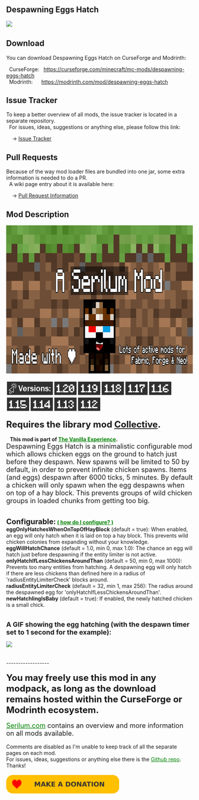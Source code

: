 <h2>Despawning Eggs Hatch</h2>
<p><a href="https://github.com/Serilum/Despawning-Eggs-Hatch"><img src="https://serilum.com/assets/data/logo/despawning-eggs-hatch.png"></a></p><h2>Download</h2>
<p>You can download Despawning Eggs Hatch on CurseForge and Modrinth:</p><p>&nbsp;&nbsp;CurseForge: &nbsp;&nbsp;<a href="https://curseforge.com/minecraft/mc-mods/despawning-eggs-hatch">https://curseforge.com/minecraft/mc-mods/despawning-eggs-hatch</a><br>&nbsp;&nbsp;Modrinth: &nbsp;&nbsp;&nbsp;&nbsp;&nbsp;<a href="https://modrinth.com/mod/despawning-eggs-hatch">https://modrinth.com/mod/despawning-eggs-hatch</a></p>
<h2>Issue Tracker</h2>
<p>To keep a better overview of all mods, the issue tracker is located in a separate repository.<br>&nbsp;&nbsp;For issues, ideas, suggestions or anything else, please follow this link:</p>
<p>&nbsp;&nbsp;&nbsp;&nbsp;-> <a href="https://serilum.com/url/issue-tracker">Issue Tracker</a></p>
<h2>Pull Requests</h2>
<p>Because of the way mod loader files are bundled into one jar, some extra information is needed to do a PR.<br>&nbsp;&nbsp;A wiki page entry about it is available here:</p>
<p>&nbsp;&nbsp;&nbsp;&nbsp;-> <a href="https://serilum.com/url/pull-requests">Pull Request Information</a></p>
<h2>Mod Description</h2>
<p><a href="https://serilum.com/" rel="nofollow"><img src="https://github.com/Serilum/.cdn/blob/main/description/header/header.png" alt="" width="838" height="400"></a><br><br><a href="https://legacy.curseforge.com/minecraft/mc-mods/despawning-eggs-hatch/files"><img src="https://github.com/Serilum/.cdn/raw/main/description/versions/header.png"></a><a href="https://legacy.curseforge.com/minecraft/mc-mods/despawning-eggs-hatch/files/all?filter-status=1&filter-game-version=1738749986:75125" rel="nofollow"><img src="https://github.com/Serilum/.cdn/raw/main/description/versions/1_20.png"></a><a href="https://legacy.curseforge.com/minecraft/mc-mods/despawning-eggs-hatch/files/all?filter-status=1&filter-game-version=1738749986:73407" rel="nofollow"><img src="https://github.com/Serilum/.cdn/raw/main/description/versions/1_19.png"></a><a href="https://legacy.curseforge.com/minecraft/mc-mods/despawning-eggs-hatch/files/all?filter-status=1&filter-game-version=1738749986:73250" rel="nofollow"><img src="https://github.com/Serilum/.cdn/raw/main/description/versions/1_18.png"></a><a href="https://legacy.curseforge.com/minecraft/mc-mods/despawning-eggs-hatch/files/all?filter-status=1&filter-game-version=1738749986:73242" rel="nofollow"><img src="https://github.com/Serilum/.cdn/raw/main/description/versions/1_17.png"></a><a href="https://legacy.curseforge.com/minecraft/mc-mods/despawning-eggs-hatch/files/all?filter-status=1&filter-game-version=1738749986:70886" rel="nofollow"><img src="https://github.com/Serilum/.cdn/raw/main/description/versions/1_16.png"></a><a href="https://legacy.curseforge.com/minecraft/mc-mods/despawning-eggs-hatch/files/all?filter-status=1&filter-game-version=1738749986:68722" rel="nofollow"><img src="https://github.com/Serilum/.cdn/raw/main/description/versions/1_15.png"></a><a href="https://legacy.curseforge.com/minecraft/mc-mods/despawning-eggs-hatch/files/all?filter-status=1&filter-game-version=1738749986:64806" rel="nofollow"><img src="https://github.com/Serilum/.cdn/raw/main/description/versions/1_14.png"></a><a href="https://legacy.curseforge.com/minecraft/mc-mods/despawning-eggs-hatch/files/all?filter-status=1&filter-game-version=1738749986:55023" rel="nofollow"><img src="https://github.com/Serilum/.cdn/raw/main/description/versions/1_13.png"></a><a href="https://legacy.curseforge.com/minecraft/mc-mods/despawning-eggs-hatch/files/all?filter-status=1&filter-game-version=1738749986:628" rel="nofollow"><img src="https://github.com/Serilum/.cdn/raw/main/description/versions/1_12.png"></a><br><br><strong><span style="font-size:24px">Requires the library mod&nbsp;<a style="font-size:24px" href="https://www.curseforge.com/minecraft/mc-mods/collective" rel="nofollow">Collective</a>.</span></strong><strong>&nbsp;<br><br> &nbsp; &nbsp;This mod is part of <span style="color:#008000"><a style="color:#008000" href="https://curseforge.com/minecraft/modpacks/the-vanilla-experience" rel="nofollow">The Vanilla Experience</a></span>.</strong><br><span style="font-size:18px">Despawning Eggs Hatch is a minimalistic configurable mod which allows chicken eggs on the ground to hatch just before they despawn. New spawns will be limited to 50 by default, in order to prevent infinite chicken spawns. Items (and eggs) despawn after 6000 ticks, 5 minutes. By default a chicken will only spawn when the egg despawns when on top of a hay block. This prevents groups of wild chicken groups in loaded chunks from getting too big.</span><br><br><br><strong><span style="font-size:20px">Configurable:</span> <span style="color:#008000;font-size:14px"><a style="color:#008000" href="https://serilum.com/url/issue-trackerwiki/how-to-configure-mods" rel="nofollow">(&nbsp;how do I configure?&nbsp;)</a></span><br></strong><strong>eggOnlyHatchesWhenOnTopOfHayBlock</strong>&nbsp;(default = true): When enabled, an egg will only hatch when it is laid on top a hay block. This prevents wild chicken colonies from expanding without your knowledge.<br><strong>eggWillHatchChance</strong>&nbsp;(default = 1.0, min 0, max 1.0): The chance an egg will hatch just before despawning if the entity limiter is not active.<br><strong>onlyHatchIfLessChickensAroundThan</strong>&nbsp;(default = 50, min 0, max 1000): Prevents too many entities from hatching. A despawning egg will only hatch if there are less chickens than defined here in a radius of 'radiusEntityLimiterCheck' blocks around.<br><strong>radiusEntityLimiterCheck</strong>&nbsp;(default = 32, min 1, max 256): The radius around the despawned egg for 'onlyHatchIfLessChickensAroundThan'.<br><strong>newHatchlingIsBaby</strong>&nbsp;(default = true): If enabled, the newly hatched chicken is a small chick.<br><br><br><span style="font-size:18px"><strong>A GIF showing the egg hatching (with the despawn timer set to 1 second for the example):</strong></span></p>
<div class="spoiler">
<p><picture><img src="https://github.com/Serilum/.cdn/raw/main/projects/despawning-eggs-hatch/c.gif"></picture></p>
</div>
<p><br>------------------<br><br><span style="font-size:24px"><strong>You may freely use this mod in any modpack, as long as the download remains hosted within the CurseForge or Modrinth ecosystem.</strong></span><br><br><span style="font-size:18px"><a style="font-size:18px;color:#008000" href="https://serilum.com/" rel="nofollow">Serilum.com</a> contains an overview and more information on all mods available.</span><br><br><span style="font-size:14px">Comments are disabled as I'm unable to keep track of all the separate pages on each mod.</span><span style="font-size:14px"><br>For issues, ideas, suggestions or anything else there is the&nbsp;<a style="font-size:14px;color:#008000" href="https://serilum.com/url/issue-tracker" rel="nofollow">Github repo</a>. Thanks!</span><span style="font-size:6px"><br><br></span><a href="https://ricksouth.com/donate" rel="nofollow"><img src="https://github.com/Serilum/.cdn/raw/main/description/shields/donation_rounded.svg" alt="" width="306" height="50"></a></p>